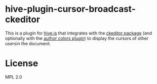# hive-plugin-cursor-broadcast-ckeditor
This is a plugin for [hive.js](http://hivejs.org) that integrates with the [ckeditor package](https://github.com/hivejs/hive-editor-html-ckeditor) (and optionally with the [author colors plugin](https://github.com/hivejs/hive-plugin-author-colors)) to display the cursors of other usersin the document.

# License
MPL 2.0
